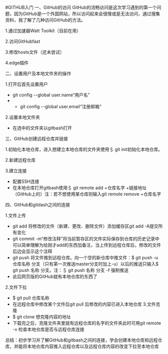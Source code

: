 #GITHUB入门
一、GitHub的访问
GitHub的流畅访问是这次学习遇到的第一个问题，因为GitHub是一个外国网站，所以访问起来会很慢或是无法访问，通过搜集资料，我了解了几种访问GitHub的方法。

1.通过加速器Watt Toolkit（目前在用）

2.访问GitHubfast

3.修改hosts文件（还未尝试）

4.edge插件

二、设置用户及本地文件夹的操作

1.打开后首先设置用户

* git config --global user.name“用户名”
* * git config --global user.email“注册邮箱”

2.设置本地文件夹
* 在选中的文件夹以gitbash打开

三、GitHub创建远程仓库并链接

1.初始化本地仓库，进入想建立本地仓库的文件夹使用＄ git init初始化本地仓库。

2.新建远程仓库

3.建立连接

* 配置SSH连接
* 在本地仓库打开gitbash使用＄ git remote add +仓库名字 +链接地址（GitHub上的）注：若不想使用某仓库则输入git remote remove +仓库名字


四、GitHub和gitdash之间的连接

1.文件上传

* git add 将修改的文件（新建、更改、删除文件）添加缓存区git add -A提交所有变化
* git commit -m“修改注释”将当前暂存区的文件实际保存到仓库的历史记录中可以简单理解为给刚才add的东西加备注，当上传到远程仓库后，修改的文件后边会显示这个注释
* git push 将文件推到远程仓库。向一个空的新仓库中推文件：$ git push -u 仓库名称 分支（只有第一次推送master分支时加上-u）以后的推送只输入$ git push 名称 分支。注：＄ git push 名称 分支 -f 强制推送
* 此后网页版的GitHub就有本地仓库的东西了


2.文件下拉

* $ git pull 仓库名称
* 在远程仓库中修改某个文件后git pull 后修改的内容已进入本地仓库
3.文件克隆
* $ git clone 想克隆内容的地址
* 下载完之后，克隆文件夹里就有远程仓库的名字的文件夹此时可用git remote -v 检查本地仓库是否与远程仓库连接


总结：初步学习并了解GitHub和gitbash之间的连接，学会创建本地仓库和远程仓库，并能将本地仓库内容推入远程仓库以及远程仓库内容的改变下拉至本地仓库